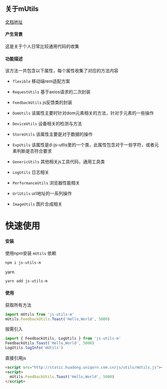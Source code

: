 ## 关于mUtils

[文档地址](https://alie-z.github.io/mUtils/#/)

#### 产生背景
这是关于个人日常比较通用代码的收集

#### 功能描述
该方法一共包含以下属性，每个属性收集了对应的方法内容

- `flexible`
  移动端rem适配方案

- `RequestUtils`
  基于axios请求的二次封装
  
- `FeedbackUtils`
  js反馈类的封装
  
- `DomUtils`
  该属性主要时针对dom元素相关的方法，针对于元素的一些操作

- `DeviceUtils`
  设备相关的检测与方法

- `StoreUtils`
  该属性主要是对于数据的操作

- `ExpUtils`
  该属性是d-js-utlis里的一个类，此属性包含对于一些字符，或者元素判断是否符合要求

- `GenericUtils`
  其他相关js工具代码，通用工具类

- `LogUtils`
  日志相关

- `PerformanceUtils`
  浏览器性能相关

- `UrlUtils`
  url地址的一系列操作

- `ImageUtils`
  图片合成相关


# 快速使用
#### 安装
使用npm安装 `mUtils` 依赖
```bash
npm i js-utils-m
```
yarn
```hash
yarn add js-utils-m
```
#### 使用
获取所有方法
```js
import mUtils from 'js-utils-m'
mUtils.FeedbackUtils.Toast('Hello,World', 5000)
```
按需引入
```js
import { FeedbackUtils, LogUtils } from 'js-utils-m'
FeedbackUtils.Toast('Hello,World', 5000)
LogUtils.logInfo('mUtils')
```
直接引用js
```html
<script src="http://static.huadong.uniqorn.com.cn/js/utils/mUtils.js"></script>
<script>
  mUtils.FeedbackUtils.Toast('Hello,World', 5000)
</script>

```
